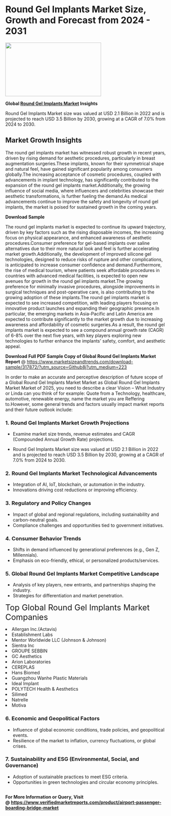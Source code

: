 <H1>Round Gel Implants Market Size, Growth and Forecast from 2024 - 2031</H1><img class="aligncenter size-medium wp-image-584254" src="https://thirdeyenews.in/wp-content/uploads/2024/09/Global-Market-Research-300x168.jpeg" alt="" width="300" height="168" /><p><strong>Global&nbsp;<a href="https://www.marketsizeandtrends.com/download-sample/317872/?utm_source=Github8j?utm_medium=223">Round Gel Implants Market</a> Insights</strong></p><p>Round Gel Implants Market size was valued at USD 2.1 Billion in 2022 and is projected to reach USD 3.5 Billion by 2030, growing at a CAGR of 7.0% from 2024 to 2030.</p><p><h2>Market Growth Insights</h2> <p>The round gel implants market has witnessed robust growth in recent years, driven by rising demand for aesthetic procedures, particularly in breast augmentation surgeries.These implants, known for their symmetrical shape and natural feel, have gained significant popularity among consumers globally.The increasing acceptance of cosmetic procedures, coupled with advancements in implant technology, has significantly contributed to the expansion of the round gel implants market.Additionally, the growing influence of social media, where influencers and celebrities showcase their aesthetic transformations, is further fueling the demand.As medical advancements continue to improve the safety and longevity of round gel implants, the market is poised for sustained growth in the coming years.</p> <p><strong>Download Sample</strong></p> <p>The round gel implants market is expected to continue its upward trajectory, driven by key factors such as the rising disposable incomes, the increasing focus on physical appearance, and enhanced awareness of aesthetic procedures.Consumer preference for gel-based implants over saline alternatives due to their more natural look and feel is further accelerating market growth.Additionally, the development of improved silicone gel technologies, designed to reduce risks of rupture and other complications, is anticipated to increase consumer confidence and demand.Furthermore, the rise of medical tourism, where patients seek affordable procedures in countries with advanced medical facilities, is expected to open new avenues for growth in the round gel implants market.The growing preference for minimally invasive procedures, alongside improvements in surgical techniques and post-operative care, is also contributing to the growing adoption of these implants.The round gel implants market is expected to see increased competition, with leading players focusing on innovative product launches and expanding their geographic presence.In particular, the emerging markets in Asia-Pacific and Latin America are expected to contribute significantly to the market growth due to increasing awareness and affordability of cosmetic surgeries.As a result, the round gel implants market is expected to see a compound annual growth rate (CAGR) of 6-8% over the next five years, with key players exploring new technologies to further enhance the implants' safety, comfort, and aesthetic appeal.<p><span class=""><strong>Download Full PDF Sample Copy of Global Round Gel Implants Market Report</strong> @ <a href="https://www.marketsizeandtrends.com/download-sample/317872/?utm_source=Github8j?utm_medium=223" target="_blank">https://www.marketsizeandtrends.com/download-sample/317872/?utm_source=Github8j?utm_medium=223</a></span></p><p>In order to make an accurate and perceptive description of future scope of a Global&nbsp;Round Gel Implants Market Market as Global&nbsp;Round Gel Implants Market Market of 2025, you need to describe a clear Vision &ndash; What Industry or Linda can you think of for example: Quote from a Technology, healthcare, automotive, renewable energy, name the market you are Reffering to.However, some general trends and factors usually impact market reports and their future outlook include:</p><h3>1.&nbsp;<strong>Round Gel Implants Market Growth Projections</strong></h3><ul><li>Examine market size trends, revenue estimates and CAGR (Compounded Annual Growth Rate) projections.</li><li><p>Round Gel Implants Market size was valued at USD 2.1 Billion in 2022 and is projected to reach USD 3.5 Billion by 2030, growing at a CAGR of 7.0% from 2024 to 2030.</p></li></ul><h3>2.&nbsp;<strong>Round Gel Implants Market Technological Advancements</strong></h3><ul><li>Integration of AI, IoT, blockchain, or automation in the industry.</li><li>Innovations driving cost reductions or improving efficiency.</li></ul><h3>3.&nbsp;<strong>Regulatory and Policy Changes</strong></h3><ul><li>Impact of global and regional regulations, including sustainability and carbon-neutral goals.</li><li>Compliance challenges and opportunities tied to government initiatives.</li></ul><h3>4.&nbsp;<strong>Consumer Behavior Trends</strong></h3><ul><li>Shifts in demand influenced by generational preferences (e.g., Gen Z, Millennials).</li><li>Emphasis on eco-friendly, ethical, or personalized products/services.</li></ul><h3>5.&nbsp;<strong>Global Round Gel Implants Market Competitive Landscape</strong></h3><ul><li>Analysis of key players, new entrants, and partnerships shaping the industry.</li><li>Strategies for differentiation and market penetration.</li></ul><p data-pm-slice="1 1 []"><span style="color: inherit; font-family: inherit; font-size: 25px;">Top Global Round Gel Implants Market Companies</span></p><div class="" data-test-id=""><p><li>Allergan Inc.(Actavis)</li><li> Establishment Labs</li><li> Mentor Worldwide LLC (Johnson & Johnson)</li><li> Sientra Inc</li><li> GROUPE SEBBIN</li><li> GC Aesthetics</li><li> Arion Laboratories</li><li> CEREPLAS</li><li> Hans Biomed</li><li> Guangzhou Wanhe Plastic Materials</li><li> Ideal Implant</li><li> POLYTECH Health & Aesthetics</li><li> Silimed</li><li> Natrelle</li><li> Motiva</li></p></div><h3>6.&nbsp;<strong>Economic and Geopolitical Factors</strong></h3><ul><li>Influence of global economic conditions, trade policies, and geopolitical events.</li><li>Resilience of the market to inflation, currency fluctuations, or global crises.</li></ul><h3>7.&nbsp;<strong>Sustainability and ESG (Environmental, Social, and Governance)</strong></h3><ul><li>Adoption of sustainable practices to meet ESG criteria.</li><li>Opportunities in green technologies and circular economy principles.</li></ul><h2><strong style="font-size: 14px;">For More Information or Query, Visit @&nbsp;</strong><a style="background-color: #ffffff; font-size: 14px;" href="https://www.marketsizeandtrends.com/report/round-gel-implants-market/" target="_blank">https://www.verifiedmarketreports.com/product/airport-passenger-boarding-bridge-market</a></h2>